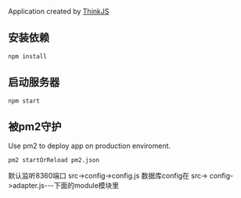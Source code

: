 
Application created by [ThinkJS](http://www.thinkjs.org)

## 安装依赖

```
npm install
```

## 启动服务器

```
npm start
```

## 被pm2守护

Use pm2 to deploy app on production enviroment.

```
pm2 startOrReload pm2.json
```

默认监听8360端口 src->config->config.js
数据库config在 src->  config->adapter.js---下面的module模块里

